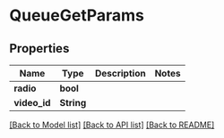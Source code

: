 # QueueGetParams

## Properties

Name | Type | Description | Notes
------------ | ------------- | ------------- | -------------
**radio** | **bool** |  | 
**video_id** | **String** |  | 

[[Back to Model list]](../README.md#documentation-for-models) [[Back to API list]](../README.md#documentation-for-api-endpoints) [[Back to README]](../README.md)


